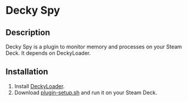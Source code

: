 # Decky Spy

## Description

Decky Spy is a plugin to monitor memory and processes on your Steam Deck. It depends on DeckyLoader.

## Installation

1. Install [DeckyLoader](https://github.com/SteamDeckHomebrew/decky-loader).
2. Download [plugin-setup.sh](https://github.com/Seraphli/decky-spy/raw/main/plugin-setup.sh) and run it on your Steam Deck.
